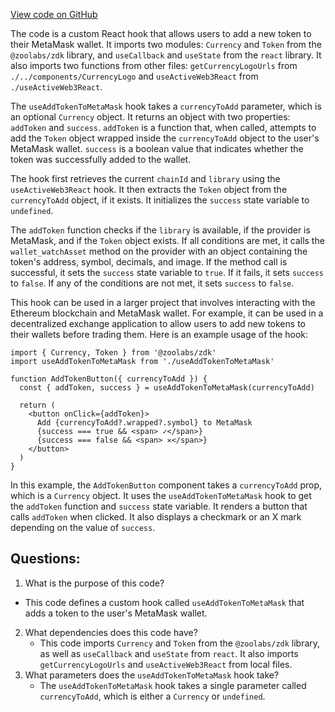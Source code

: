 [View code on GitHub](zoo-labs/zoo/blob/master/core/src/hooks/useAddTokenToMetaMask.ts)

The code is a custom React hook that allows users to add a new token to their MetaMask wallet. It imports two modules: `Currency` and `Token` from the `@zoolabs/zdk` library, and `useCallback` and `useState` from the `react` library. It also imports two functions from other files: `getCurrencyLogoUrls` from `./../components/CurrencyLogo` and `useActiveWeb3React` from `./useActiveWeb3React`.

The `useAddTokenToMetaMask` hook takes a `currencyToAdd` parameter, which is an optional `Currency` object. It returns an object with two properties: `addToken` and `success`. `addToken` is a function that, when called, attempts to add the `Token` object wrapped inside the `currencyToAdd` object to the user's MetaMask wallet. `success` is a boolean value that indicates whether the token was successfully added to the wallet.

The hook first retrieves the current `chainId` and `library` using the `useActiveWeb3React` hook. It then extracts the `Token` object from the `currencyToAdd` object, if it exists. It initializes the `success` state variable to `undefined`.

The `addToken` function checks if the `library` is available, if the provider is MetaMask, and if the `Token` object exists. If all conditions are met, it calls the `wallet_watchAsset` method on the provider with an object containing the token's address, symbol, decimals, and image. If the method call is successful, it sets the `success` state variable to `true`. If it fails, it sets `success` to `false`. If any of the conditions are not met, it sets `success` to `false`.

This hook can be used in a larger project that involves interacting with the Ethereum blockchain and MetaMask wallet. For example, it can be used in a decentralized exchange application to allow users to add new tokens to their wallets before trading them. Here is an example usage of the hook:

```
import { Currency, Token } from '@zoolabs/zdk'
import useAddTokenToMetaMask from './useAddTokenToMetaMask'

function AddTokenButton({ currencyToAdd }) {
  const { addToken, success } = useAddTokenToMetaMask(currencyToAdd)

  return (
    <button onClick={addToken}>
      Add {currencyToAdd?.wrapped?.symbol} to MetaMask
      {success === true && <span> ✓</span>}
      {success === false && <span> ✕</span>}
    </button>
  )
}
```

In this example, the `AddTokenButton` component takes a `currencyToAdd` prop, which is a `Currency` object. It uses the `useAddTokenToMetaMask` hook to get the `addToken` function and `success` state variable. It renders a button that calls `addToken` when clicked. It also displays a checkmark or an X mark depending on the value of `success`.
## Questions: 
 1. What is the purpose of this code?
   - This code defines a custom hook called `useAddTokenToMetaMask` that adds a token to the user's MetaMask wallet.
2. What dependencies does this code have?
   - This code imports `Currency` and `Token` from the `@zoolabs/zdk` library, as well as `useCallback` and `useState` from `react`. It also imports `getCurrencyLogoUrls` and `useActiveWeb3React` from local files.
3. What parameters does the `useAddTokenToMetaMask` hook take?
   - The `useAddTokenToMetaMask` hook takes a single parameter called `currencyToAdd`, which is either a `Currency` or `undefined`.